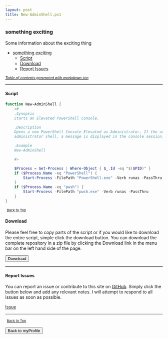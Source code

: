 ```yaml
---
layout: post
title: New-AdminShell.ps1
---
```


### something exciting

Some information about the exciting thing

- [something exciting](#something-exciting)
  - [Script](#script)
  - [Download](#download)
  - [Report Issues](#report-issues)

<small><i><a href='http://ecotrust-canada.github.io/markdown-toc/'>Table of contents generated with markdown-toc</a></i></small>

---

#### Script

```powershell
function New-AdminShell {
    <#
	.Synopsis
	Starts an Elevated PowerShell Console.

	.Description
	Opens a new PowerShell Console Elevated as Administrator. If the user is already running an elevated
	administrator shell, a message is displayed in the console session.

	.Example
	New-AdminShell

	#>

    $Process = Get-Process | Where-Object { $_.Id -eq "$($PID)" }
	if ($Process.Name -eq "PowerShell") {
		Start-Process -FilePath "PowerShell.exe" -Verb runas -PassThru
	}
	if ($Process.Name -eq "pwsh") {
		Start-Process -FilePath "pwsh.exe" -Verb runas -PassThru
	}
}
```

<span style="font-size:11px;"><a href="#"><i class="fas fa-caret-up" aria-hidden="true" style="color: white; margin-right:5px;"></i>Back to Top</a></span>

#### Download

Please feel free to copy parts of the script or if you would like to download the entire script, simple click the download button. You can download the complete repository in a zip file by clicking the Download link in the menu bar on the left hand side of the page.

<button class="btn" type="submit" onclick="window.open('https://scripts.lukeleigh.com/powershell/functions/myProfile/New-AdminShell.ps1')">
    <i class="fa fa-cloud-download-alt">
    </i>
        Download
</button>

---

#### Report Issues

You can report an issue or contribute to this site on <a href="https://github.com/BanterBoy/scripts-blog/issues">GitHub</a>. Simply click the button below and add any relevant notes. I will attempt to respond to all issues as soon as possible.

<!-- Place this tag where you want the button to render. -->

<a class="github-button" href="https://github.com/BanterBoy/scripts-blog/issues/new?title=New-AdminShell.ps1&body=There is a problem with this function. Please find details below." data-show-count="true" aria-label="Issue BanterBoy/scripts-blog on GitHub">Issue</a>

---

<span style="font-size:11px;"><a href="#"><i class="fas fa-caret-up" aria-hidden="true" style="color: white; margin-right:5px;"></i>Back to Top</a></span>

<a href="/menu/_pages/myProfile.html">
    <button class="btn">
        <i class='fas fa-reply'>
        </i>
            Back to myProfile
    </button>
</a>

[1]: http://ecotrust-canada.github.io/markdown-toc
[2]: https://github.com/googlearchive/code-prettify
